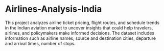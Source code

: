 # Airlines-Analysis-India
This project analyzes airline ticket pricing, flight routes, and schedule trends in the Indian aviation market to uncover insights that could help travelers, airlines, and policymakers make informed decisions. The dataset includes information such as airline names, source and destination cities, departure and arrival times, number of stops.
